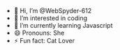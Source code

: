 - 👋 Hi, I’m @WebSpyder-612
- 👀 I’m interested in coding
- 🌱 I’m currently learning Javascript
- 😄 Pronouns: She
- ⚡ Fun fact: Cat Lover

<!---
WebSpyder-612/WebSpyder-612 is a ✨ special ✨ repository because its `README.md` (this file) appears on your GitHub profile.
You can click the Preview link to take a look at your changes.
--->
